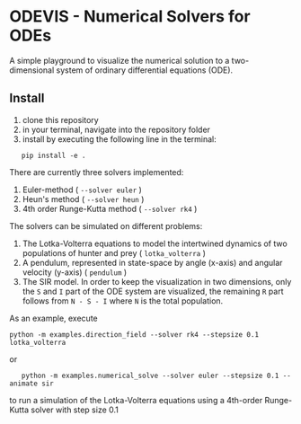 # ODEVIS - Numerical Solvers for ODEs
 A simple playground to visualize the numerical solution to a two-dimensional system of ordinary differential equations (ODE).

 ## Install

 1. clone this repository
 2. in your terminal, navigate into the repository folder
 3. install by executing the following line in the terminal:
 ```
    pip install -e .
 ```

 There are currently three solvers implemented:
 1. Euler-method ( `--solver euler` )
 2. Heun's method ( `--solver heun` )
 3. 4th order Runge-Kutta method ( `--solver rk4` )

 The solvers can be simulated on different problems:

 1. The Lotka-Volterra equations to model the intertwined dynamics of two populations of hunter and prey ( `lotka_volterra` )
 2. A pendulum, represented in state-space by angle (x-axis) and angular velocity (y-axis) ( `pendulum` )
 3. The SIR model. In order to keep the visualization in two dimensions, only the `S` and `I` part of the ODE system are visualized, the remaining `R` part follows from `N - S - I` where `N` is the total population.

 As an example, execute
 ```
python -m examples.direction_field --solver rk4 --stepsize 0.1 lotka_volterra
 ```

 or

 ```
    python -m examples.numerical_solve --solver euler --stepsize 0.1 --animate sir
 ```
 to run a simulation of the Lotka-Volterra equations using a 4th-order Runge-Kutta solver with step size 0.1
